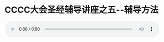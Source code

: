 # CCCC大会圣经辅导讲座之五--辅导方法

<audio style="width: 100%;" preload="false" controls controlslist="nodownload"><source src="//cdn.simai.ml/audio/mp3/old/12173.mp3" type="audio/mpeg">Your browser does not support the audio element.</audio>


